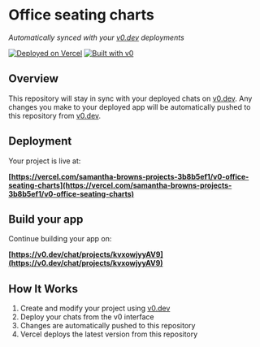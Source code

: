 # Office seating charts

*Automatically synced with your [v0.dev](https://v0.dev) deployments*

[![Deployed on Vercel](https://img.shields.io/badge/Deployed%20on-Vercel-black?style=for-the-badge&logo=vercel)](https://vercel.com/samantha-browns-projects-3b8b5ef1/v0-office-seating-charts)
[![Built with v0](https://img.shields.io/badge/Built%20with-v0.dev-black?style=for-the-badge)](https://v0.dev/chat/projects/kvxowjyyAV9)

## Overview

This repository will stay in sync with your deployed chats on [v0.dev](https://v0.dev).
Any changes you make to your deployed app will be automatically pushed to this repository from [v0.dev](https://v0.dev).

## Deployment

Your project is live at:

**[https://vercel.com/samantha-browns-projects-3b8b5ef1/v0-office-seating-charts](https://vercel.com/samantha-browns-projects-3b8b5ef1/v0-office-seating-charts)**

## Build your app

Continue building your app on:

**[https://v0.dev/chat/projects/kvxowjyyAV9](https://v0.dev/chat/projects/kvxowjyyAV9)**

## How It Works

1. Create and modify your project using [v0.dev](https://v0.dev)
2. Deploy your chats from the v0 interface
3. Changes are automatically pushed to this repository
4. Vercel deploys the latest version from this repository
